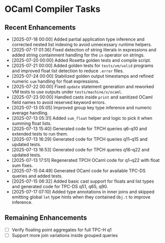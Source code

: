 # OCaml Compiler Tasks

## Recent Enhancements
- [2025-07-18 00:00] Added partial application type inference and corrected
  nested list indexing to avoid unnecessary runtime helpers.
- [2025-07-17 01:36] Fixed detection of string literals in expressions and
  added string containment handling for the `in` operator on strings.
- [2025-07-20 00:00] Added Rosetta golden tests and compile script.
- [2025-07-21 00:00] Added golden tests for `tests/vm/valid` programs and
  improved float list detection to reduce `.error` files.
- [2025-07-24 00:00] Stabilized golden output timestamps and refined
  numeric `sum` handling for float expressions.
- [2025-07-22 00:00] Fixed `update` statement generation and reworked VM tests
  to use outputs under `tests/machine/x/ocaml`.
- [2025-07-23 00:00] Handled casts inside `print` and sanitized OCaml field names
  to avoid reserved keyword errors.
- [2025-07-13 05:05] Improved group key type inference and numeric average handling.
- [2025-07-13 05:31] Added `sum_float` helper and logic to pick it when summing float lists.
- [2025-07-13 15:40] Generated code for TPCH queries q6–q10 and extended tests to run them.
- [2025-07-13 16:29] Generated code for TPCH queries q11–q15 and updated tests.
- [2025-07-13 16:53] Generated code for TPCH queries q16–q22 and updated tests.
- [2025-07-13 17:51] Regenerated TPCH OCaml code for q1–q22 with float sum fixes.
- [2025-07-15 04:49] Generated OCaml code for available TPC-DS queries and added tests.
- [2025-07-15 06:32] Added basic cast support for floats and list types and generated code for TPC-DS q51, q65, q90.
- [2025-07-17 07:10] Added type annotations in inner joins and skipped emitting
  global `let` type hints when they contained `Obj.t` to improve inference.

## Remaining Enhancements
- [ ] Verify floating point aggregates for full TPC-H q1
- [ ] Support more join variations inside grouped queries

